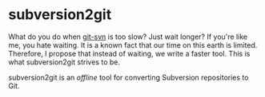 # subversion2git

What do you do when [git-svn](https://git-scm.com/docs/git-svn) is too slow?  Just wait longer? If you're like me, you hate waiting.  It is a known fact that our time on this earth is limited.  Therefore, I propose that instead of waiting, we write a faster tool.  This is what subversion2git strives to be.

subversion2git is an _offline_ tool for converting Subversion repositories to Git.

